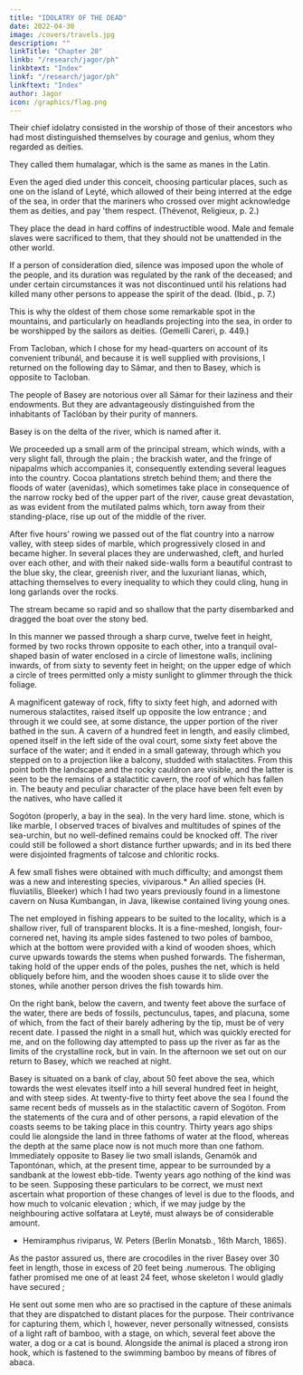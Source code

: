```yaml
---
title: "IDOLATRY OF THE DEAD"
date: 2022-04-30
image: /covers/travels.jpg
description: ""
linkTitle: "Chapter 20"
linkb: "/research/jagor/ph"
linkbtext: "Index"
linkf: "/research/jagor/ph"
linkftext: "Index"
author: Jagor
icon: /graphics/flag.png
---
```



Their chief idolatry consisted in the worship of those of their ancestors who had most distinguished themselves by courage and genius, whom they regarded as deities.

They called them humalagar, which is the same as manes in the Latin.

Even the aged died under this conceit, choosing particular places, such as one on the island of Leyté, which allowed of their being interred at the edge of the sea, in order that the mariners who crossed over might acknowledge them as deities, and pay 'them respect. (Thévenot, Religieux, p. 2.)

They place the dead in hard coffins of indestructible wood. Male and female slaves were sacrificed to them, that they should not be unattended in the other world. 

If a person of consideration died, silence was imposed upon the whole of the people, and its duration was regulated by the rank of the deceased; and under certain circumstances it was not discontinued until his relations had killed many other persons to appease the spirit of the dead. (Ibid., p. 7.)

This is why the oldest of them chose some remarkable spot in the mountains, and particularly on headlands projecting into the sea, in order to be worshipped by the sailors as deities. (Gemelli Careri, p. 449.)

From Tacloban, which I chose for my head-quarters on account of its convenient tribunál, and because it is well supplied with provisions, I returned on the following day to Sámar, and then to Basey, which is opposite to Tacloban. 

The people of Basey are notorious over all Sámar for their laziness and their endowments. But they are advantageously distinguished from the inhabitants of Taclóban by their purity of manners. 

Basey is on the delta of the river, which is named after it. 

We proceeded up a small arm of the principal stream, which winds, with a very slight fall, through the plain ; the brackish water, and the fringe of nipapalms which accompanies it, consequently extending several leagues into the country. Cocoa plantations stretch behind them; and there the floods of water (avenidas), which sometimes take place in consequence of the narrow rocky bed of the upper part of the river, cause great devastation, as was evident from the mutilated palms which, torn away from their standing-place, rise up out of the middle of the river. 

After five hours' rowing we passed out of the flat country into a narrow valley, with steep sides of marble, which progressively closed in and became higher. In several places they are underwashed, cleft, and hurled over each other, and with their naked side-walls form a beautiful contrast to the blue sky, the clear, greenish river, and the luxuriant lianas, which, attaching themselves to every inequality to which they could cling, hung in long garlands over the rocks.

The stream became so rapid and so shallow that the party disembarked and dragged the boat over the stony bed. 

In this manner we passed through a sharp curve, twelve feet in height, formed by two rocks thrown opposite to each other, into a tranquil oval-shaped basin of water enclosed in a circle of limestone walls, inclining inwards, of from sixty to seventy feet in height; on the upper edge of which a circle of trees permitted only a misty sunlight to glimmer through the thick foliage. 

A magnificent gateway of rock, fifty to sixty feet high, and adorned with numerous stalactites, raised itself up opposite the low entrance ; and through it we could see, at some distance, the upper portion of the river bathed in the sun. A cavern of a hundred feet in length, and easily climbed, opened itself in the left side of the oval court, some sixty feet above the surface of the water; and it ended in a small gateway, through which you stepped on to a projection like a balcony, studded with stalactites. From this point both the landscape and the rocky cauldron are visible, and the latter is seen to be the remains of a stalactitic cavern, the roof of which has fallen in. The beauty and peculiar character of the place have been felt even by the natives, who have called it

Sogóton (properly, a bay in the sea). In the very hard lime. stone, which is like marble, I observed traces of bivalves and multitudes of spines of the sea-urchin, but no well-defined remains could be knocked off. The river could still be followed a short distance further upwards; and in its bed there were disjointed fragments of talcose and chloritic rocks.

A few small fishes were obtained with much difficulty; and amongst them was a new and interesting species, viviparous.* An allied species (H. fluviatilis, Bleeker) which I had two years previously found in a limestone cavern on Nusa Kumbangan, in Java, likewise contained living young ones.

The net employed in fishing appears to be suited to the locality, which is a shallow river, full of transparent blocks. It is a fine-meshed, longish, four-cornered net, having its ample sides fastened to two poles of bamboo, which at the bottom were provided with a kind of wooden shoes, which curve upwards towards the stems when pushed forwards. The fisherman, taking hold of the upper ends of the poles, pushes the net, which is held obliquely before him, and the wooden shoes cause it to slide over the stones, while another person drives the fish towards him.

On the right bank, below the cavern, and twenty feet above the surface of the water, there are beds of fossils, pectunculus, tapes, and placuna, some of which, from the fact of their barely adhering by the tip, must be of very recent date. I passed the night in a small hut, which was quickly erected for me, and on the following day attempted to pass up the river as far as the limits of the crystalline rock, but in vain. In the afternoon we set out on our return to Basey, which we reached at night.

Basey is situated on a bank of clay, about 50 feet above the sea, which towards the west elevates itself into a hill several hundred feet in height, and with steep sides. At twenty-five to thirty feet above the sea I found the same recent beds of mussels as in the stalactitic cavern of Sogóton. From the statements of the cura and of other persons, a rapid elevation of the coasts seems to be taking place in this country. Thirty years ago ships could lie alongside the land in three fathoms of water at the flood, whereas the depth at the same place now is not much more than one fathom. Immediately opposite to Basey lie two small islands, Genamók and Tapontónan, which, at the present time, appear to be surrounded by a sandbank at the lowest ebb-tide. Twenty years ago nothing of the kind was to be seen. Supposing these particulars to be correct, we must next ascertain what proportion of these changes of level is due to the floods, and how much to volcanic elevation ; which, if we may judge by the neighbouring active solfatara at Leyté, must always be of considerable amount.

* Hemiramphus riviparus, W. Peters (Berlin Monatsb., 16th March, 1865).

As the pastor assured us, there are crocodiles in the river Basey over 30 feet in length, those in excess of 20 feet being .numerous. The obliging father promised me one of at least 24 feet, whose skeleton I would gladly have secured ; 

He sent out some men who are so practised in the capture of these animals that they are dispatched to distant places for the purpose. Their contrivance for capturing them, which I, however, never personally witnessed, consists of a light raft of bamboo, with a stage, on which, several feet above the water, a dog or a cat is bound. Alongside the animal is placed a strong iron hook, which is fastened to the swimming bamboo by means of fibres of abaca.


